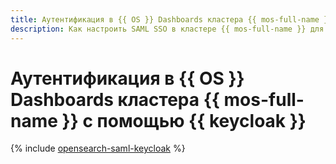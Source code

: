 ```yaml
---
title: Аутентификация в {{ OS }} Dashboards кластера {{ mos-full-name }} с помощью {{ keycloak }}
description: Как настроить SAML SSO в кластере {{ mos-full-name }} для аутентификации в {{ OS }} Dashboards с помощью {{ keycloak }}.
---
```


# Аутентификация в {{ OS }} Dashboards кластера {{ mos-full-name }} с помощью {{ keycloak }}

{% include [opensearch-saml-keycloak](../../_tutorials/dataplatform/opensearch-saml-keycloak.md) %}
